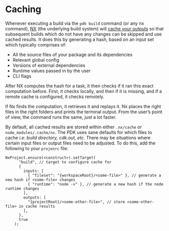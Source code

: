 # Caching

Whenever executing a build via the `pdk build` command (or any nx command), [NX](https://nx.dev/) (the underlying build system) will [cache your outputs](https://nx.dev/concepts/how-caching-works) so that subsequent builds which do not have any changes can be skipped and use cached results. It does this by generating a hash, based on an input set which typically comprises of:

- All the source files of your package and its dependencies
- Relevant global config
- Versions of external dependencies
- Runtime values passed in by the user
- CLI flags

After NX computes the hash for a task, it then checks if it ran this exact computation before. First, it checks locally, and then if it is missing, and if a remote cache is configured, it checks remotely.

If Nx finds the computation, it retrieves it and replays it. Nx places the right files in the right folders and prints the terminal output. From the user’s point of view, the command runs the same, just a lot faster.

By default, all cached results are stored within either `.nx/cache` or `node_modules/.cache/nx`. The PDK uses sane defaults for which files to cache _i.e: build directory, cdk.out, etc_. There may be situations where certain input files or output files need to be adjusted. To do this, add the following to your `projenrc` file:

```
NxProject.ensure(<construct>).setTarget(
      "build", // target to configure cache for
      {
        inputs: [
          { "fileset": "{workspaceRoot}/<some-file>" }, // generate a new hash if <some-file> changes   
          { "runtime": "node -v" }, // generate a new hash if the node runtime changes
        ],
        outputs: [
          "{projectRoot}/<some-other-file>", // store <some-other-file> in cache results
        ],
      },
      true
    );
```